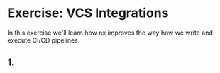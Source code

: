 # Exercise: VCS Integrations

In this exercise we'll learn how nx improves the way how we write and execute CI/CD pipelines.

## 1.
